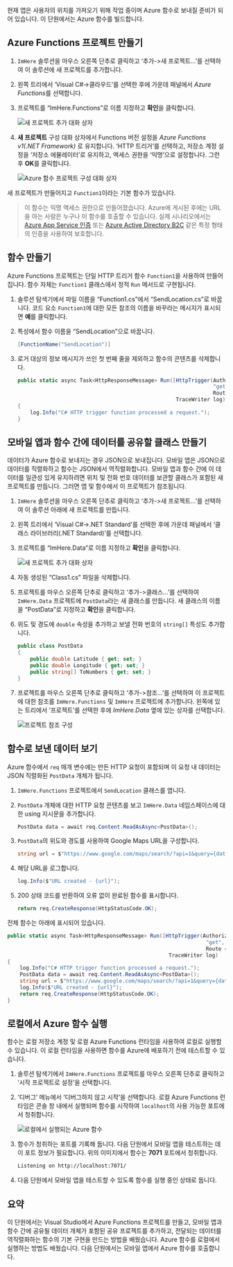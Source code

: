 현재 앱은 사용자의 위치를 가져오기 위해 작업 중이며 Azure 함수로 보내질 준비가 되어 있습니다. 이 단원에서는 Azure 함수를 빌드합니다.

## <a name="create-an-azure-functions-project"></a>Azure Functions 프로젝트 만들기

1. `ImHere` 솔루션을 마우스 오른쪽 단추로 클릭하고 ‘추가->새 프로젝트...’를 선택하여 이 솔루션에 새 프로젝트를 추가합니다.

1. 왼쪽 트리에서 ‘Visual C#->클라우드’를 선택한 후에 가운데 패널에서 *Azure Functions*를 선택합니다.

1. 프로젝트를 “ImHere.Functions”로 이름 지정하고 **확인**을 클릭합니다.

    ![새 프로젝트 추가 대화 상자](../media-drafts/5-add-new-functions-project.png)

1. **새 프로젝트** 구성 대화 상자에서 Functions 버전 설정을 *Azure Functions v1(.NET Framework)* 로 유지합니다. ‘HTTP 트리거’를 선택하고, 저장소 계정 설정을 ‘저장소 에뮬레이터’로 유지하고, 액세스 권한을 ‘익명’으로 설정합니다. 그런 후 **OK**를 클릭합니다.

    ![Azure 함수 프로젝트 구성 대화 상자](../media-drafts/5-configure-trigger.png)

새 프로젝트가 만들어지고 `Function1`이라는 기본 함수가 있습니다.

> 이 함수는 익명 액세스 권한으로 만들어졌습니다. Azure에 게시된 후에는 URL을 아는 사람은 누구나 이 함수를 호출할 수 있습니다. 실제 시나리오에서는 [Azure App Service 인증](https://docs.microsoft.com/azure/app-service/app-service-authentication-overview) 또는 [Azure Active Directory B2C](https://docs.microsoft.com/azure/active-directory-b2c) 같은 특정 형태의 인증을 사용하여 보호합니다.

## <a name="create-the-function"></a>함수 만들기

Azure Functions 프로젝트는 단일 HTTP 트리거 함수 `Function1`을 사용하여 만들어집니다. 함수 자체는 `Function1` 클래스에서 정적 `Run` 메서드로 구현됩니다.

1. 솔루션 탐색기에서 파일 이름을 “Function1.cs”에서 “SendLocation.cs”로 바꿉니다. 코드 요소 `Function1`에 대한 모든 참조의 이름을 바꾸라는 메시지가 표시되면 **예**를 클릭합니다.

1. 특성에서 함수 이름을 “SendLocation”으로 바꿉니다.

    ```cs
    [FunctionName("SendLocation")]
    ```

1. 로거 대상의 정보 메시지가 쓰인 첫 번째 줄을 제외하고 함수의 콘텐츠를 삭제합니다.

    ```cs
    public static async Task<HttpResponseMessage> Run([HttpTrigger(AuthorizationLevel.Anonymous,
                                                                   "get", "post",
                                                                   Route = null)]HttpRequestMessage req,
                                                       TraceWriter log)
    {
        log.Info("C# HTTP trigger function processed a request.");
    }
    ```

## <a name="create-a-class-to-share-data-between-the-mobile-app-and-function"></a>모바일 앱과 함수 간에 데이터를 공유할 클래스 만들기

데이터가 Azure 함수로 보내지는 경우 JSON으로 보내집니다. 모바일 앱은 JSON으로 데이터를 직렬화하고 함수는 JSON에서 역직렬화합니다. 모바일 앱과 함수 간에 이 데이터를 일관성 있게 유지하려면 위치 및 전화 번호 데이터를 보관할 클래스가 포함된 새 프로젝트를 만듭니다. 그러면 앱 및 함수에서 이 프로젝트가 참조됩니다.

1. `ImHere` 솔루션을 마우스 오른쪽 단추로 클릭하고 ‘추가->새 프로젝트...’를 선택하여 이 솔루션 아래에 새 프로젝트를 만듭니다.

1. 왼쪽 트리에서 ‘Visual C#->.NET Standard’를 선택한 후에 가운데 패널에서 ‘클래스 라이브러리(.NET Standard)’를 선택합니다.

1. 프로젝트를 “ImHere.Data”로 이름 지정하고 **확인**을 클릭합니다.

    ![새 프로젝트 추가 대화 상자](../media-drafts/5-add-new-net-standard-project.png)

1. 자동 생성된 “Class1.cs” 파일을 삭제합니다.

1. 프로젝트를 마우스 오른쪽 단추로 클릭하고 ‘추가->클래스...’를 선택하여 `ImHere.Data` 프로젝트에 `PostData`라는 새 클래스를 만듭니다. 새 클래스의 이름을 “PostData”로 지정하고 **확인**을 클릭합니다.

1. 위도 및 경도에 `double` 속성을 추가하고 보낼 전화 번호의 `string[]` 특성도 추가합니다.

    ```cs
    public class PostData
    {
        public double Latitude { get; set; }
        public double Longitude { get; set; }
        public string[] ToNumbers { get; set; }
    }
    ```

1. 프로젝트를 마우스 오른쪽 단추로 클릭하고 ‘추가->참조...’를 선택하여 이 프로젝트에 대한 참조를 `ImHere.Functions` 및 `ImHere` 프로젝트에 추가합니다. 왼쪽에 있는 트리에서 ‘프로젝트’를 선택한 후에 *ImHere.Data* 옆에 있는 상자를 선택합니다.

    ![프로젝트 참조 구성](../media-drafts/5-configure-project-references.png)

## <a name="read-the-data-sent-to-the-function"></a>함수로 보낸 데이터 보기

Azure 함수에서 `req` 매개 변수에는 만든 HTTP 요청이 포함되며 이 요청 내 데이터는 JSON 직렬화된 `PostData` 개체가 됩니다.

1. `ImHere.Functions` 프로젝트에서 `SendLocation` 클래스를 엽니다.

1. `PostData` 개체에 대한 HTTP 요청 콘텐츠를 보고 `ImHere.Data` 네임스페이스에 대한 using 지시문을 추가합니다.

    ```cs
    PostData data = await req.Content.ReadAsAsync<PostData>();
    ```

1. `PostData`의 위도와 경도를 사용하여 Google Maps URL을 구성합니다.

   ```cs
   string url = $"https://www.google.com/maps/search/?api=1&query={data.Latitude},{data.Longitude}";
   ```

1. 해당 URL을 로그합니다.

    ```cs
    log.Info($"URL created - {url}");
    ```

1. 200 상태 코드를 반환하여 오류 없이 완료된 함수를 표시합니다.

    ```cs
    return req.CreateResponse(HttpStatusCode.OK);
    ```

전체 함수는 아래에 표시되어 있습니다.

```cs
public static async Task<HttpResponseMessage> Run([HttpTrigger(AuthorizationLevel.Anonymous,
                                                                "get", "post",
                                                                Route = null)]HttpRequestMessage req,
                                                    TraceWriter log)
{
    log.Info("C# HTTP trigger function processed a request.");
    PostData data = await req.Content.ReadAsAsync<PostData>();
    string url = $"https://www.google.com/maps/search/?api=1&query={data.Latitude},{data.Longitude}";
    log.Info($"URL created - {url}");
    return req.CreateResponse(HttpStatusCode.OK);
}
```

## <a name="run-the-azure-function-locally"></a>로컬에서 Azure 함수 실행

함수는 로컬 저장소 계정 및 로컬 Azure Functions 런타임을 사용하여 로컬로 실행할 수 있습니다. 이 로컬 런타임을 사용하면 함수를 Azure에 배포하기 전에 테스트할 수 있습니다.

1. 솔루션 탐색기에서 `ImHere.Functions` 프로젝트를 마우스 오른쪽 단추로 클릭하고 ‘시작 프로젝트로 설정’을 선택합니다.

1. ‘디버그’ 메뉴에서 ‘디버그하지 않고 시작’을 선택합니다. 로컬 Azure Functions 런타임은 콘솔 창 내에서 실행되며 함수를 시작하여 `localhost`의 사용 가능한 포트에서 청취합니다.

    ![로컬에서 실행되는 Azure 함수](../media-drafts/5-function-running-locally.png)

1. 함수가 청취하는 포트를 기록해 둡니다. 다음 단원에서 모바일 앱을 테스트하는 데 이 포트 정보가 필요합니다. 위의 이미지에서 함수는 **7071** 포트에서 청취합니다.

    ```sh
    Listening on http://localhost:7071/
    ```

1. 다음 단원에서 모바일 앱을 테스트할 수 있도록 함수를 실행 중인 상태로 둡니다.

## <a name="summary"></a>요약

이 단원에서는 Visual Studio에서 Azure Functions 프로젝트를 만들고, 모바일 앱과 함수 간에 공유될 데이터 개체가 포함된 공유 프로젝트를 추가하고, 전달되는 데이터를 역직렬화하는 함수의 기본 구현을 만드는 방법을 배웠습니다. Azure 함수를 로컬에서 실행하는 방법도 배웠습니다. 다음 단원에서는 모바일 앱에서 Azure 함수를 호출합니다.